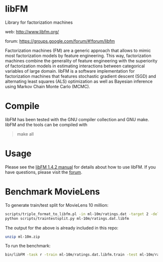 libFM
=====

Library for factorization machines

web: http://www.libfm.org/

forum: https://groups.google.com/forum/#!forum/libfm

Factorization machines (FM) are a generic approach that allows to mimic most factorization models by feature engineering. This way, factorization machines combine the generality of feature engineering with the superiority of factorization models in estimating interactions between categorical variables of large domain. libFM is a software implementation for factorization machines that features stochastic gradient descent (SGD) and alternating least squares (ALS) optimization as well as Bayesian inference using Markov Chain Monte Carlo (MCMC).

Compile
=======
libFM has been tested with the GNU compiler collection and GNU make. libFM and the tools can be compiled with
> make all

Usage
=====
Please see the [libFM 1.4.2 manual](http://www.libfm.org/libfm-1.42.manual.pdf) for details about how to use libFM. If you have questions, please visit the [forum](https://groups.google.com/forum/#!forum/libfm).


Benchmark MovieLens
=====

To generate train/test split for MovieLens 10 million:
```bash
scripts/triple_format_to_libfm.pl -in ml-10m/ratings.dat -target 2 -delete_column 3 -separator "::"
python scripts/traintestsplit.py ml-10m/ratings.dat.libfm
```

The output for the above is already included in this repo:
```bash
unzip ml-10m.zip
```

To run the benchmark:
```bash
bin/libFM -task r -train ml-10m/ratings.dat.libfm.train -test ml-10m/ratings.dat.libfm.test -dim '1,1,512' -method sgd -regular '0,0,0.04' -init_stdev 0.1 -learn_rate 0.003 -iter 128 -rlog libfm.log
```
